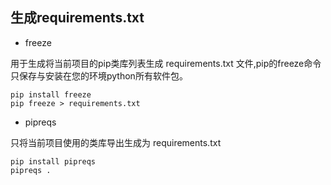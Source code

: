## 生成requirements.txt

- freeze

用于生成将当前项目的pip类库列表生成 requirements.txt 文件,pip的freeze命令只保存与安装在您的环境python所有软件包。
```
pip install freeze
pip freeze > requirements.txt
```

- pipreqs

只将当前项目使用的类库导出生成为 requirements.txt
```
pip install pipreqs
pipreqs .
```
